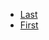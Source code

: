 <ul>
  <li class="navi">
    <a href="./#/./Works_Cited/index">Last<a>
  </li>
  <li class="navi">
    <a href="./#/./index">First<a>
  </li>
</ul>
